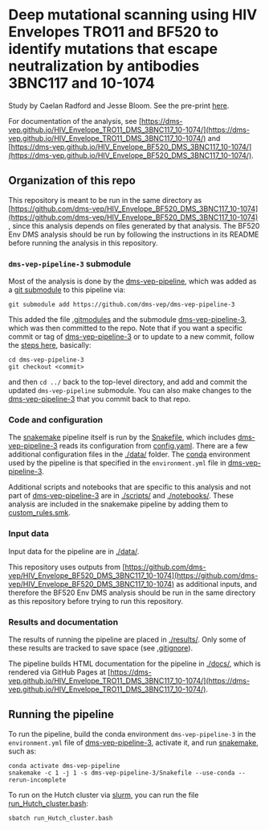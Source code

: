 # Deep mutational scanning using HIV Envelopes TRO11 and BF520 to identify mutations that escape neutralization by antibodies 3BNC117 and 10-1074

Study by Caelan Radford and Jesse Bloom. See the pre-print [here](https://www.biorxiv.org/content/10.1101/2025.01.30.635715v1).

For documentation of the analysis, see [https://dms-vep.github.io/HIV_Envelope_TRO11_DMS_3BNC117_10-1074/](https://dms-vep.github.io/HIV_Envelope_TRO11_DMS_3BNC117_10-1074/) and [https://dms-vep.github.io/HIV_Envelope_BF520_DMS_3BNC117_10-1074/](https://dms-vep.github.io/HIV_Envelope_BF520_DMS_3BNC117_10-1074/).

## Organization of this repo

This repository is meant to be run in the same directory as [https://github.com/dms-vep/HIV_Envelope_BF520_DMS_3BNC117_10-1074](https://github.com/dms-vep/HIV_Envelope_BF520_DMS_3BNC117_10-1074) , since this analysis depends on files generated by that analysis. The BF520 Env DMS analysis should be run by following the instructions in its README before running the analysis in this repository.

### `dms-vep-pipeline-3` submodule

Most of the analysis is done by the [dms-vep-pipeline](https://github.com/dms-vep/dms-vep-pipeline-3), which was added as a [git submodule](https://git-scm.com/book/en/v2/Git-Tools-Submodules) to this pipeline via:

    git submodule add https://github.com/dms-vep/dms-vep-pipeline-3

This added the file [.gitmodules](.gitmodules) and the submodule [dms-vep-pipeline-3](dms-vep-pipeline-3), which was then committed to the repo.
Note that if you want a specific commit or tag of [dms-vep-pipeline-3](https://github.com/dms-vep/dms-vep-pipeline-3) or to update to a new commit, follow the [steps here](https://stackoverflow.com/a/10916398), basically:

    cd dms-vep-pipeline-3
    git checkout <commit>

and then `cd ../` back to the top-level directory, and add and commit the updated `dms-vep-pipeline` submodule.
You can also make changes to the [dms-vep-pipeline-3](https://github.com/dms-vep/dms-vep-pipeline-3) that you commit back to that repo.

### Code and configuration
The [snakemake](https://snakemake.readthedocs.io/) pipeline itself is run by the [Snakefile](Snakefile), which includes [dms-vep-pipeline-3](https://github.com/dms-vep/dms-vep-pipeline-3) reads its configuration from [config.yaml](config.yaml). There are a few additional configuration files in the [./data/](data) folder. 
The [conda](https://docs.conda.io/) environment used by the pipeline is that specified in the `environment.yml` file in [dms-vep-pipeline-3](dms-vep-pipeline-3).

Additional scripts and notebooks that are specific to this analysis and not part of [dms-vep-pipeline-3](https://github.com/dms-vep/dms-vep-pipeline-3) are in [./scripts/](scripts) and [./notebooks/](notebooks). These analysis are included in the snakemake pipeline by adding them to [custom_rules.smk](custom_rules.smk).

### Input data
Input data for the pipeline are in [./data/](data).

This repository uses outputs from [https://github.com/dms-vep/HIV_Envelope_BF520_DMS_3BNC117_10-1074](https://github.com/dms-vep/HIV_Envelope_BF520_DMS_3BNC117_10-1074) as additional inputs, and therefore the BF520 Env DMS analysis should be run in the same directory as this repository before trying to run this repository.

### Results and documentation
The results of running the pipeline are placed in [./results/](results).
Only some of these results are tracked to save space (see [.gitignore](.gitignore)).

The pipeline builds HTML documentation for the pipeline in [./docs/](docs), which is rendered via GitHub Pages at [https://dms-vep.github.io/HIV_Envelope_TRO11_DMS_3BNC117_10-1074/](https://dms-vep.github.io/HIV_Envelope_TRO11_DMS_3BNC117_10-1074/).

## Running the pipeline
To run the pipeline, build the conda environment `dms-vep-pipeline-3` in the `environment.yml` file of [dms-vep-pipeline-3](https://github.com/dms-vep/dms-vep-pipeline-3), activate it, and run [snakemake](https://snakemake.readthedocs.io/), such as:

    conda activate dms-vep-pipeline
    snakemake -c 1 -j 1 -s dms-vep-pipeline-3/Snakefile --use-conda --rerun-incomplete

To run on the Hutch cluster via [slurm](https://slurm.schedmd.com/), you can run the file [run_Hutch_cluster.bash](run_Hutch_cluster.bash):

    sbatch run_Hutch_cluster.bash 
